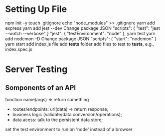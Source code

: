 # Setting Up File

npm init -y
touch .gitignore
echo "node_modules" >> .gitignore
yarn add express
yarn add jest --dev
Change package JSON
  "scripts": {
    "test": "jest --watch --verbose"
}
"jest": {
		"testEnvironment": "node"
	},
yarn test
yarn add nodemon -D
Change package JSON
  "scripts": {
    "start": "nodemon"
}
yarn start
add index.js file
add __tests__ folder
add files to test to __tests__, e.g., index.spec.js


# Server Testing

## Somponents of an API

function name(args) => return something
- routes/endpoints: url(data) => return response;
- business logic (validate/data conversion/operations);
- data acess: talk to the persistent data store;

set the test environment to run on 'node' instead of a browser